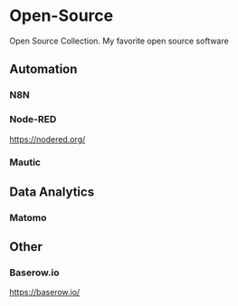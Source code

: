 # Open-Source
Open Source Collection. My favorite open source software

## Automation

### N8N

### Node-RED
https://nodered.org/

### Mautic

## Data Analytics

### Matomo

## Other

### Baserow.io
https://baserow.io/ 
###
